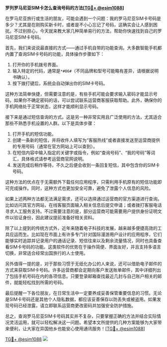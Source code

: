 **罗列罗马尼亚SIM卡怎么查询号码的方法[[TG💪+ @esim1088](https://t.me/s/esim1088)]**

在罗马尼亚旅行或生活的朋友，可能会遇到一个问题：我的罗马尼亚SIM卡号码是多少？尤其是在刚购买新卡时，或者是不小心忘记了号码，这确实会让人感到困扰。不过别担心，今天就来教大家几种简单易行的方法，帮助你快速找到自己的罗马尼亚SIM卡号码。

首先，我们来说说最直接的方式——通过手机自带的功能查询。大多数智能手机都内置了查询SIM卡号码的功能，具体操作步骤如下：

1. 打开你的手机拨号界面。
2. 输入特定的代码，通常是`*#06#`（不同品牌和型号可能略有差异，请根据说明书确认）。
3. 按下拨打键后，系统会自动弹出你的SIM卡号码。

这种方法简单快捷，但需要注意的是，有些手机可能会要求输入密码才能显示号码，如果你不确定密码的话，可以尝试联系运营商客服获取帮助。此外，确保你的手机网络处于正常状态，这样才能顺利显示号码。

接下来是通过短信查询的方式。这是另一种非常实用且广泛使用的方法，尤其适合那些不熟悉手机设置的人群。以下是具体步骤：

1. 打开手机的短信功能。
2. 创建一条新的短信，并将收件人填写为“客服热线”或者直接发送至运营商提供的专用号码（通常在官方网站上可以查到）。
3. 在短信内容中输入指定的关键字或指令，例如“查询号码”、“我的号码”等词汇，具体格式请参考运营商官网说明。
4. 发送完成后稍作等待，不久之后便会收到一条回复短信，其中包含你的SIM卡号码。

这种方法的优点在于无需额外下载任何应用程序，只需利用手机原有的短信功能即可完成操作。同时，这种方式也更加安全可靠，避免了泄露个人信息的风险。

如果上述两种方法都无法满足需求，还可以选择通过运营商的官方渠道进行查询。比如访问其官方网站，在线客服页面输入相关信息后提交申请；或者拨打客服电话寻求人工服务支持。不过需要注意的是，部分运营商可能需要用户提供身份证明文件以验证身份，因此建议提前准备好相关资料。

除了以上提到的传统方式外，近年来随着电子科技的发展，越来越多便捷高效的工具应运而生。比如现在市面上有许多专门针对国际漫游用户设计的应用程序，它们能够实时追踪并记录用户的通话记录、短信往来以及剩余流量情况，同时也具备查看SIM卡号码的功能。这类软件的优势在于操作简便、界面友好，并且支持多语言切换，非常适合经常出国旅行的人士使用。

另外值得一提的是，对于那些习惯于无纸化办公的人来说，还可以借助电子邮件的方式来获取SIM卡号码。许多运营商都会定期向客户发送账单邮件，其中详细列出了包括手机号码在内的各项信息。只要登录邮箱查找最近几封与自己账户相关的邮件，就能轻松找到所需的号码。

最后提醒一下各位朋友，在日常生活中一定要养成妥善保管重要信息的习惯。无论是SIM卡号码还是其他个人隐私数据，都应该妥善保存以防丢失或被盗用。如果发现号码已经泄露，请立即联系运营商更改密码并加强安全防护措施。

总之，查询罗马尼亚SIM卡号码其实并不复杂，只要掌握正确的方法并结合实际情况灵活运用，就可以轻松解决这一问题。希望本文所提供的几种方案能够为大家带来便利，让大家在异国他乡也能安心使用通讯服务！[[TG💪+ @esim1088](https://t.me/s/esim1088)]

[TG💪+ @esim1088](https://t.me/s/esim1088) ![](https://i.postimg.cc/4NQfJmqS/Snipaste-2025-05-13-00-14-12.png)